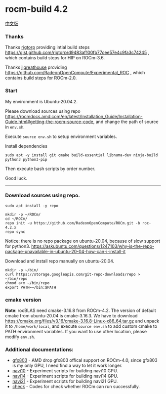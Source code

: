 # rocm-build 4.2

[中文版](README_zh_CN.md)

### Thanks

Thanks [rigtorp](https://github.com/rigtorp) providing intial build steps <https://gist.github.com/rigtorp/d9483af100fb77cee57e4c9fa3c74245> , which contains build steps for HIP on ROCm-3.6.

Thanks [jlgreathouse](https://github.com/jlgreathouse) providing <https://github.com/RadeonOpenCompute/Experimental_ROC> , which contains build steps for ROCm-2.0.

### Start

My environment is Ubuntu-20.04.2.

Please download sources using repo <https://rocmdocs.amd.com/en/latest/Installation_Guide/Installation-Guide.html#getting-the-rocm-source-code>,
and change the path of source in `env.sh`.

Execute `source env.sh` to setup environment variables.

Install dependencies

```
sudo apt -y install git cmake build-essential libnuma-dev ninja-build python3 python3-pip
```

Then execute bash scripts by order number.

Good luck.

---

### Download sources using repo.

```
sudo apt install -y repo

mkdir -p ~/ROCm/
cd ~/ROCm/
repo init -u https://github.com/RadeonOpenCompute/ROCm.git -b roc-4.2.x
repo sync
```

Notice: there is no repo package on ubuntu-20.04, because of slow support for python3.
<https://askubuntu.com/questions/1247103/why-is-the-repo-package-unavailable-in-ubuntu-20-04-how-can-i-install-it>

Download and install repo manually on ubuntu-20.04.

```
mkdir -p ~/bin/
curl https://storage.googleapis.com/git-repo-downloads/repo > ~/bin/repo
chmod a+x ~/bin/repo
export PATH=~/bin:$PATH
```

### cmake version

**Note**: rocBLAS need cmake-3.16.8 from ROCm-4.2. The version of default cmake from ubuntu-20.04 is cmake-3.16.3.
We have to download <https://cmake.org/files/v3.16/cmake-3.16.8-Linux-x86_64.tar.gz> and unpack it to `/home/work/local`,
and execute `source env.sh` to add custom cmake to PATH environment variables.
If you want to use other location, please modify `env.sh`.

### Additional documentations:

* [gfx803](gfx803) - AMD drop gfx803 offical support on ROCm-4.0, since gfx803 is my only GPU, I need find a way to let it work longer.
* [navi10](navi10) - Experiment scripts for building navi10 GPU.
* [navi14](navi14) - Experiment scripts for building navi14 GPU.
* [navi21](navi21) - Experiment scripts for building navi21 GPU.
* [check](check) - Codes for check whether ROCm can run successfully.

